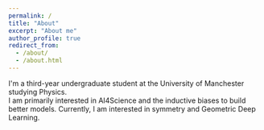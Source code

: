 ```yaml
---
permalink: /
title: "About"
excerpt: "About me"
author_profile: true
redirect_from: 
  - /about/
  - /about.html
---
```


I'm a third-year undergraduate student at the University of Manchester studying Physics.  
I am primarily interested in AI4Science and the inductive biases to build better models.
Currently, I am interested in symmetry and Geometric Deep Learning.

